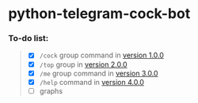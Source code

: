 # python-telegram-cock-bot
### To-do list:
>  - [x] `/cock` group command in
>   [version 1.0.0](https://github.com/maladdicted/python-telegram-cock-bot/releases/tag/v1.0.0)
>  - [x] `/top` group in
>   [version 2.0.0](https://github.com/maladdicted/python-telegram-cock-bot/releases/tag/v2.0.0)
>  - [x] `/me` group command in
>   [version 3.0.0](https://github.com/maladdicted/python-telegram-cock-bot/releases/tag/v3.0.0)
> - [x] `/help` command in
>   [version 4.0.0](https://github.com/maladdicted/python-telegram-cock-bot/releases/tag/v4.0.0)
>  - [ ] graphs
